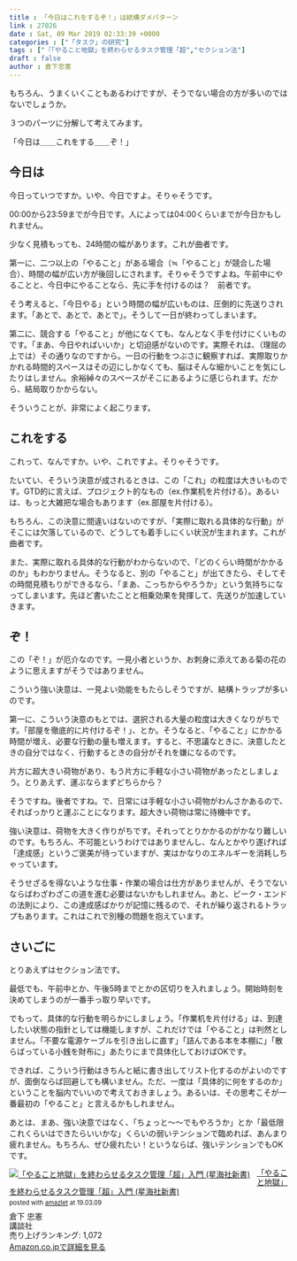 ```yaml
---
title : 「今日はこれをするぞ！」は結構ダメパターン
link : 27026
date : Sat, 09 Mar 2019 02:33:39 +0000
categories : ["「タスク」の研究"]
tags : ["『「やること地獄」を終わらせるタスク管理「超","セクション法"]
draft : false
author : 倉下忠憲
---
```


もちろん、うまくいくこともあるわけですが、そうでない場合の方が多いのではないでしょうか。

３つのパーツに分解して考えてみます。

「今日は＿＿これをする＿＿ぞ！」

<h2>今日は</h2>

今日っていつですか。いや、今日ですよ。そりゃそうです。

00:00から23:59までが今日です。人によっては04:00くらいまでが今日かもしれません。

少なく見積もっても、24時間の幅があります。これが曲者です。

第一に、二つ以上の「やること」がある場合（≒「やること」が競合した場合）、時間の幅が広い方が後回しにされます。そりゃそうですよね。午前中にやることと、今日中にやることなら、先に手を付けるのは？　前者です。

そう考えると、「今日やる」という時間の幅が広いものは、圧倒的に先送りされます。「あとで、あとで、あとで」。そうして一日が終わってしまいます。

第二に、競合する「やること」が他になくても、なんとなく手を付けにくいものです。「まあ、今日やればいいか」と切迫感がないのです。実際それは、（理屈の上では）その通りなのですから。一日の行動をつぶさに観察すれば、実際取りかかれる時間的スペースはその辺にしかなくても、脳はそんな細かいことを気にしたりはしません。余裕綽々のスペースがそこにあるように感じられます。だから、結局取りかからない。

そういうことが、非常によく起こります。

<h2>これをする</h2>

これって、なんですか。いや、これですよ。そりゃそうです。

たいてい、そういう決意が成されるときは、この「これ」の粒度は大きいものです。GTD的に言えば、プロジェクト的なもの（ex.作業机を片付ける）。あるいは、もっと大雑把な場合もあります（ex.部屋を片付ける）。

もちろん、この決意に間違いはないのですが、「実際に取れる具体的な行動」がそこには欠落しているので、どうしても着手しにくい状況が生まれます。これが曲者です。

また、実際に取れる具体的な行動がわからないので、「どのくらい時間がかかるのか」もわかりません。そうなると、別の「やること」が出てきたら、そしてその時間見積もりができるなら、「まあ、こっちからやろうか」という気持ちになってしまいます。先ほど書いたことと相乗効果を発揮して、先送りが加速していきます。


<h2>ぞ！</h2>

この「ぞ！」が厄介なのです。一見小者というか、お刺身に添えてある菊の花のように思えますがそうではありません。

こういう強い決意は、一見よい効能をもたらしそうですが、結構トラップが多いのです。

第一に、こういう決意のもとでは、選択される大量の粒度は大きくなりがちです。「部屋を徹底的に片付けるぞ！」、とか。そうなると、「やること」にかかる時間が増え、必要な行動の量も増えます。すると、不思議なときに、決意したときの自分ではなく、行動するときの自分がそれを嫌になるのです。

片方に超大きい荷物があり、もう片方に手軽な小さい荷物があったとしましょう。とりあえず、運ぶならまずどちらから？

そうですね。後者ですね。で、日常には手軽な小さい荷物がわんさかあるので、そればっかりと運ぶことになります。超大きい荷物は常に待機中です。

強い決意は、荷物を大きく作りがちです。それってとりかかるのがかなり難しいのです。もちろん、不可能というわけではありませんし、なんとかやり遂げれば「達成感」というご褒美が待っていますが、実はかなりのエネルギーを消耗しちゃっています。

そうせざるを得ないような仕事・作業の場合は仕方がありませんが、そうでないならばわざわざこの道を進む必要はないかもしれません。あと、ピーク・エンドの法則により、この達成感ばかりが記憶に残るので、それが繰り返されるトラップもあります。これはこれで別種の問題を抱えています。

<h2>さいごに</h2>

とりあえずはセクション法です。

最低でも、午前中とか、午後5時までとかの区切りを入れましょう。開始時刻を決めてしまうのが一番手っ取り早いです。

でもって、具体的な行動を明らかにしましょう。「作業机を片付ける」は、到達したい状態の指針としては機能しますが、これだけでは「やること」は判然としません。「不要な電源ケーブルを引き出しに直す」「詰んである本を本棚に」「散らばっている小銭を財布に」あたりにまで具体化しておけばOKです。

できれば、こういう行動はきちんと紙に書き出してリスト化するのがよいのですが、面倒ならば回避しても構いません。ただ、一度は「具体的に何をするのか」ということを脳内でいいので考えておきましょう。あるいは、その思考こそが一番最初の「やること」と言えるかもしれません。

あとは、まあ、強い決意ではなく、「ちょっと〜〜でもやろうか」とか「最低限これくらいはできたらいいかな」くらいの弱いテンションで臨めれば、あんまり疲れません。もちろん、ぜひ疲れたい！というならば、強いテンションでもOKです。

<div class="amazlet-box" style="margin-bottom:0px;"><div class="amazlet-image" style="float:left;margin:0px 12px 1px 0px;"><a href="http://www.amazon.co.jp/exec/obidos/ASIN/4065151562/rashita1000-22/ref=nosim/" name="amazletlink" target="_blank"><img src="https://images-fe.ssl-images-amazon.com/images/I/31yz41bTULL._SL160_.jpg" alt="「やること地獄」を終わらせるタスク管理「超」入門 (星海社新書)" style="border: none;" /></a></div><div class="amazlet-info" style="line-height:120%; margin-bottom: 10px"><div class="amazlet-name" style="margin-bottom:10px;line-height:120%"><a href="http://www.amazon.co.jp/exec/obidos/ASIN/4065151562/rashita1000-22/ref=nosim/" name="amazletlink" target="_blank">「やること地獄」を終わらせるタスク管理「超」入門 (星海社新書)</a><div class="amazlet-powered-date" style="font-size:80%;margin-top:5px;line-height:120%">posted with <a href="http://www.amazlet.com/" title="amazlet" target="_blank">amazlet</a> at 19.03.09</div></div><div class="amazlet-detail">倉下 忠憲 <br />講談社 <br />売り上げランキング: 1,072<br /></div><div class="amazlet-sub-info" style="float: left;"><div class="amazlet-link" style="margin-top: 5px"><a href="http://www.amazon.co.jp/exec/obidos/ASIN/4065151562/rashita1000-22/ref=nosim/" name="amazletlink" target="_blank">Amazon.co.jpで詳細を見る</a></div></div></div><div class="amazlet-footer" style="clear: left"></div></div>

